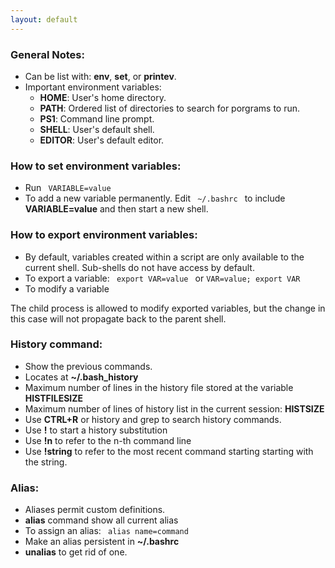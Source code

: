 ```yaml
---
layout: default
---
```


### General Notes: 
- Can be list with: **env**, **set**, or **printev**. 
- Important environment variables: 
    - **HOME**: User's home directory.
    - **PATH**: Ordered list of directories to search for porgrams to run. 
    - **PS1**: Command line prompt.
    - **SHELL**: User's default shell.
    - **EDITOR**: User's default editor. 

### How to set environment variables:
- Run <code> VARIABLE=value </code>
- To add a new variable permanently. Edit <code> ~/.bashrc </code> to include **VARIABLE=value** and then start a new shell. 


### How to export environment variables:
- By default, variables created within a script are only available to the current shell. Sub-shells do not have access by default.
- To export a variable: <code> export VAR=value </code> or <code>VAR=value; export VAR </code>
- To modify a variable <br>

The child process is allowed to modify exported variables, but the change in this case will not propagate back to the parent shell.

### History command:
- Show the previous commands.
- Locates at **~/.bash_history**
- Maximum number of lines in the history file stored at the variable **HISTFILESIZE**
- Maximum number of lines of history list in the current session: **HISTSIZE**
- Use **CTRL+R** or history and grep to search history commands.
- Use **!** to start a history substitution 
- Use **!n** to refer to the n-th command line 
- Use **!string** to refer to the most recent command starting starting with the string. 

### Alias: 
- Aliases permit custom definitions. 
- **alias** command show all current alias
- To assign an alias: <code> alias name=command </code>
- Make an alias persistent in **~/.bashrc**
- **unalias** to get rid of one. 